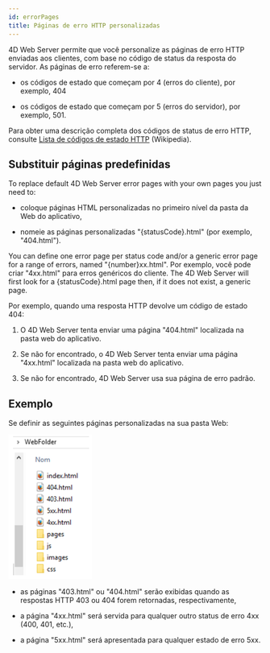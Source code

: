```yaml
---
id: errorPages
title: Páginas de erro HTTP personalizadas
---
```


4D Web Server permite que você personalize as páginas de erro HTTP enviadas aos clientes, com base no código de status da resposta do servidor. As páginas de erro referem-se a:

* os códigos de estado que começam por 4 (erros do cliente), por exemplo, 404

* os códigos de estado que começam por 5 (erros do servidor), por exemplo, 501.

Para obter uma descrição completa dos códigos de status de erro HTTP, consulte [Lista de códigos de estado HTTP](https://en.wikipedia.org/wiki/List_of_HTTP_status_codes) (Wikipedia).

## Substituir páginas predefinidas

To replace default 4D Web Server error pages with your own pages you just need to:

* coloque páginas HTML personalizadas no primeiro nível da pasta da Web do aplicativo,

* nomeie as páginas personalizadas "{statusCode}.html" (por exemplo, "404.html").

You can define one error page per status code and/or a generic error page for a range of errors, named "{number}xx.html". Por exemplo, você pode criar "4xx.html" para erros genéricos do cliente. The 4D Web Server will first look for a {statusCode}.html page then, if it does not exist, a generic page.

Por exemplo, quando uma resposta HTTP devolve um código de estado 404:

1. O 4D Web Server tenta enviar uma página "404.html" localizada na pasta web do aplicativo.

2. Se não for encontrado, o 4D Web Server tenta enviar uma página "4xx.html" localizada na pasta web do aplicativo.

3. Se não for encontrado, 4D Web Server usa sua página de erro padrão.

## Exemplo

Se definir as seguintes páginas personalizadas na sua pasta Web:

![](../assets/en/WebServer/errorPage.png)

* as páginas "403.html" ou "404.html" serão exibidas quando as respostas HTTP 403 ou 404 forem retornadas, respectivamente,

* a página "4xx.html" será servida para qualquer outro status de erro 4xx (400, 401, etc.),

* a página "5xx.html" será apresentada para qualquer estado de erro 5xx.
